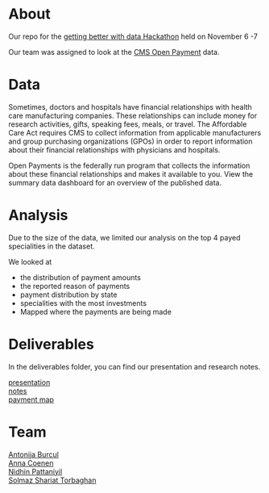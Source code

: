 # About 
Our repo for the [getting better with data Hackathon](http://getbetterwithdata.com/) held on November 6 -7 

Our team was assigned to look at the [CMS Open Payment](https://www.cms.gov/OpenPayments/Explore-the-Data/Dataset-Downloads.html) data.


# Data

Sometimes, doctors and hospitals have financial relationships with health care manufacturing companies. These relationships can include money for research activities, gifts, speaking fees, meals, or travel. The Affordable Care Act requires CMS to collect information from applicable manufacturers and group purchasing organizations (GPOs) in order to report information about their financial relationships with physicians and hospitals. 

Open Payments is the federally run program that collects the information about these financial relationships and makes it available to you. View the summary data dashboard for an overview of the published data.

# Analysis
Due to the size of the data, we limited our analysis on the top 4 payed specialities in the dataset.

We looked at
- the distribution of payment amounts
- the reported reason of payments
- payment distribution by state
- specialities with the most investments
- Mapped where the payments are being made

 
# Deliverables
In the deliverables folder, you can find our presentation and research notes.

[presentation](deliverables/presentation.pdf)      
[notes](deliverables/research_notes.pdf)      
[payment map](http://bit.ly/1HoUujd)      

# Team 
[Antonija Burcul](https://www.linkedin.com/in/antonijaburcul)     
[Anna Coenen](http://gureckislab.org/blog/?author=16)     
[Nidhin Pattaniyil](https://www.linkedin.com/in/nidhinpattaniyil)     
[Solmaz Shariat Torbaghan](https://www.linkedin.com/in/sshariat)     



